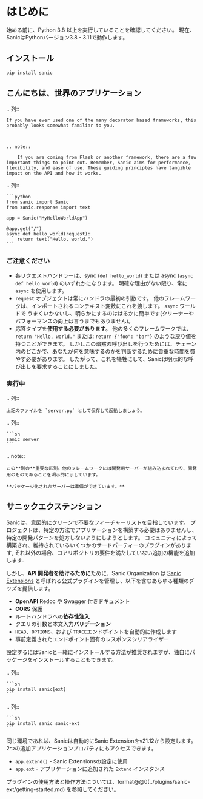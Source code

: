 # はじめに

始める前に、Python 3.8 以上を実行していることを確認してください。 現在、SanicはPythonバージョン3.8 - 3.11で動作します。

## インストール

```sh
pip install sanic
```

## こんにちは、世界のアプリケーション

.. 列::

```
If you have ever used one of the many decorator based frameworks, this probably looks somewhat familiar to you.



.. note:: 

    If you are coming from Flask or another framework, there are a few important things to point out. Remember, Sanic aims for performance, flexibility, and ease of use. These guiding principles have tangible impact on the API and how it works.
```

.. 列::

````
```python
from sanic import Sanic
from sanic.response import text

app = Sanic("MyHelloWorldApp")

@app.get("/")
async def hello_world(request):
    return text("Hello, world.")
```
````

### ご注意ください

- 各リクエストハンドラーは、sync (`def hello_world`) または async (`async def hello_world`) のいずれかになります。 明確な理由がない限り、常に `async` を使用します。
- `request` オブジェクトは常にハンドラの最初の引数です。 他のフレームワークは、インポートされるコンテキスト変数にこれを渡します。 `async` ワールドで うまくいかないし、明らかにするのははるかに簡単です(クリーナーやパフォーマンスの向上は言うまでもありません)。
- 応答タイプを**使用する必要があります**。 他の多くのフレームワークでは、`return "Hello, world."` または: `return {"foo": "bar"}` のような戻り値を持つことができます。 しかしこの暗黙の呼び出しを行うためには、チェーン内のどこかで、あなたが何を意味するのかを判断するために貴重な時間を費やす必要があります。 したがって、これを犠牲にして、Sanicは明示的な呼び出しを要求することにしました。

### 実行中

.. 列::

```
上記のファイルを `server.py` として保存して起動しましょう。
```

.. 列::

````
```sh
sanic server
```
````

.. note::

```
この**別の**重要な区別。他のフレームワークには開発用サーバーが組み込まれており、開発用のものであることを明示的に示しています。 

**パッケージ化されたサーバーは準備ができています。**
```

## サニックエクステンション

Sanicは、意図的にクリーンで不要なフィーチャーリストを目指しています。 プロジェクトは、特定の方法でアプリケーションを構築する必要はありませんし、特定の開発パターンを処方しないようにしようとします。 コミュニティによって構築され、維持されているいくつかのサードパーティーのプラグインがあります, それ以外の場合、コアリポジトリの要件を満たしていない追加の機能を追加します.

しかし、**API 開発者を助けるために**ために、Sanic Organization は [Sanic Extensions](../plugins/sanic-ext/getting-started.md) と呼ばれる公式プラグインを管理し、以下を含むあらゆる種類のグッズを提供します。

- **OpenAPI** Redoc や Swagger 付きドキュメント
- **CORS** 保護
- ルートハンドラへの**依存性注入**
- クエリの引数と本文入力**バリデーション**
- `HEAD`、`OPTIONS`、および `TRACE`エンドポイントを自動的に作成します
- 事前定義されたエンドポイント固有のレスポンスシリアライザー

設定するにはSanicと一緒にインストールする方法が推奨されますが、独自にパッケージをインストールすることもできます。

.. 列::

````
```sh
pip install sanic[ext]
```
````

.. 列::

````
```sh
pip install sanic sanic-ext
```
````

同じ環境であれば、Sanicは自動的にSanic Extensionをv21.12から設定します。 2つの追加アプリケーションプロパティにもアクセスできます。

- `app.extend()` - Sanic Extensionsの設定に使用
- `app.ext` - アプリケーションに追加された `Extend` インスタンス

プラグインの使用方法と操作方法については、format@@0(../plugins/sanic-ext/getting-started.md) を参照してください。
